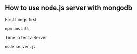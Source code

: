 ## How to use node.js server with mongodb

First things first.
```
npm install
```

Time to test a Server
```
node server.js
```
